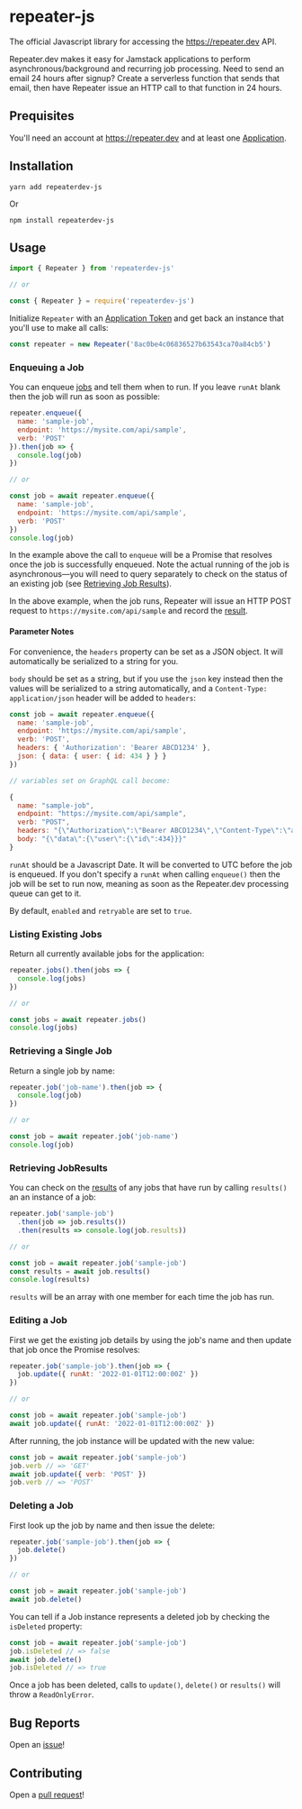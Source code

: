 # repeater-js

The official Javascript library for accessing the https://repeater.dev API.

Repeater.dev makes it easy for Jamstack applications to perform asynchronous/background
and recurring job processing. Need to send an email 24 hours after signup? Create a
serverless function that sends that email, then have Repeater issue an HTTP call to
that function in 24 hours.

## Prequisites

You'll need an account at https://repeater.dev and at least one [Application](https://docs.repeater.dev/#getting-started).

## Installation

    yarn add repeaterdev-js

Or

    npm install repeaterdev-js

## Usage

```javascript
import { Repeater } from 'repeaterdev-js'

// or

const { Repeater } = require('repeaterdev-js')
```

Initialize `Repeater` with an [Application Token](https://docs.repeater.dev/#getting-started)
and get back an instance that you'll use to make all calls:

```javascript
const repeater = new Repeater('8ac0be4c06836527b63543ca70a84cb5')
```

### Enqueuing a Job

You can enqueue [jobs](https://docs.repeater.dev/#jobs) and tell them when to run. If you
leave `runAt` blank then the job will run as soon as possible:

```javascript
repeater.enqueue({
  name: 'sample-job',
  endpoint: 'https://mysite.com/api/sample',
  verb: 'POST'
}).then(job => {
  console.log(job)
})

// or

const job = await repeater.enqueue({
  name: 'sample-job',
  endpoint: 'https://mysite.com/api/sample',
  verb: 'POST'
})
console.log(job)
```

In the example above the call to `enqueue` will be a Promise that resolves once the job is successfully
enqueued. Note the actual running of the job is asynchronous—you will need to query separately
to check on the status of an existing job (see [Retrieving Job Results](#retrieving-jobresults)).

In the above example, when the job runs, Repeater will issue an HTTP POST request to `https://mysite.com/api/sample` and record the [result](#retrieving-jobresults).

#### Parameter Notes

For convenience, the `headers` property can be set as a JSON object. It will automatically be serialized to a string for you.

`body` should be set as a string, but if you use the `json` key instead then the values will be serialized to a string automatically, and a `Content-Type: application/json` header will be added to `headers`:

```javascript
const job = await repeater.enqueue({
  name: 'sample-job',
  endpoint: 'https://mysite.com/api/sample',
  verb: 'POST',
  headers: { 'Authorization': 'Bearer ABCD1234' },
  json: { data: { user: { id: 434 } } }
})

// variables set on GraphQL call become:

{
  name: "sample-job",
  endpoint: "https://mysite.com/api/sample",
  verb: "POST",
  headers: "{\"Authorization\":\"Bearer ABCD1234\",\"Content-Type\":\"application/json\"}",
  body: "{\"data\":{\"user\":{\"id\":434}}}"
}
```

`runAt` should be a Javascript Date. It will be converted to UTC before the job is enqueued.
If you don't specify a `runAt` when calling `enqueue()` then the job will be set to run now,
meaning as soon as the Repeater.dev processing queue can get to it.

By default, `enabled` and `retryable` are set to `true`.

### Listing Existing Jobs

Return all currently available jobs for the application:

```javascript
repeater.jobs().then(jobs => {
  console.log(jobs)
})

// or

const jobs = await repeater.jobs()
console.log(jobs)
```

### Retrieving a Single Job

Return a single job by name:

```javascript
repeater.job('job-name').then(job => {
  console.log(job)
})

// or

const job = await repeater.job('job-name')
console.log(job)
```

### Retrieving JobResults

You can check on the [results](https://docs.repeater.dev/#jobresults) of any jobs that have run
by calling `results()` an an instance of a job:

```javascript
repeater.job('sample-job')
  .then(job => job.results())
  .then(results => console.log(job.results))

// or

const job = await repeater.job('sample-job')
const results = await job.results()
console.log(results)
```

`results` will be an array with one member for each time the job has run.

### Editing a Job

First we get the existing job details by using the job's name and then update that
job once the Promise resolves:

```javascript
repeater.job('sample-job').then(job => {
  job.update({ runAt: '2022-01-01T12:00:00Z' })
})

// or

const job = await repeater.job('sample-job')
await job.update({ runAt: '2022-01-01T12:00:00Z' })
```

After running, the job instance will be updated with the new value:

```javascript
const job = await repeater.job('sample-job')
job.verb // => 'GET'
await job.update({ verb: 'POST' })
job.verb // => 'POST'
```

### Deleting a Job

First look up the job by name and then issue the delete:

```javascript
repeater.job('sample-job').then(job => {
  job.delete()
})

// or

const job = await repeater.job('sample-job')
await job.delete()
```

You can tell if a Job instance represents a deleted job by checking
the `isDeleted` property:

```javascript
const job = await repeater.job('sample-job')
job.isDeleted // => false
await job.delete()
job.isDeleted // => true
```

Once a job has been deleted, calls to `update()`, `delete()` or `results()` will throw
a `ReadOnlyError`.

## Bug Reports

Open an [issue](https://github.com/redwoodjs/repeaterdev-js/issues)!

## Contributing

Open a [pull request](https://github.com/redwoodjs/repeaterdev-js/pulls)!
